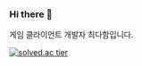 ### Hi there 👋

게임 클라이언트 개발자 최다함입니다.

[![solved.ac tier](http://mazassumnida.wtf/api/generate_badge?boj=dun04115)](https://solved.ac/dun04115)
